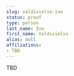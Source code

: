 ```yaml
---
slug: valdivielso-ivo
status: proof
type: person
last_name: Ivo
first_name: Valdivielso
alias: null
affiliations:
- TBD
---
```


TBD

